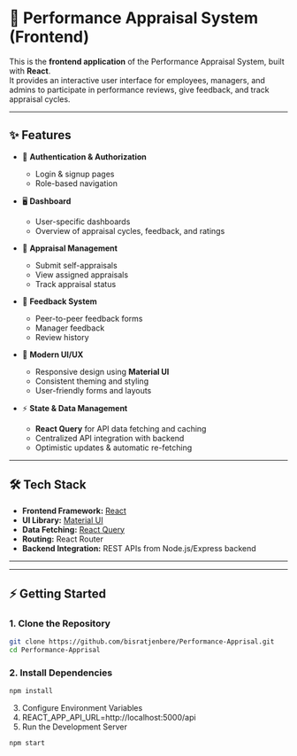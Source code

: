 # 🎨 Performance Appraisal System (Frontend)

This is the **frontend application** of the Performance Appraisal System, built with **React**.  
It provides an interactive user interface for employees, managers, and admins to participate in performance reviews, give feedback, and track appraisal cycles.

---

## ✨ Features

- 🔐 **Authentication & Authorization**
  - Login & signup pages
  - Role-based navigation 

- 🖥️ **Dashboard**
  - User-specific dashboards
  - Overview of appraisal cycles, feedback, and ratings

- 📝 **Appraisal Management**
  - Submit self-appraisals
  - View assigned appraisals
  - Track appraisal status

- 💬 **Feedback System**
  - Peer-to-peer feedback forms
  - Manager feedback
  - Review history

- 🎨 **Modern UI/UX**
  - Responsive design using **Material UI**
  - Consistent theming and styling
  - User-friendly forms and layouts

- ⚡ **State & Data Management**
  - **React Query** for API data fetching and caching
  - Centralized API integration with backend
  - Optimistic updates & automatic re-fetching

---

## 🛠️ Tech Stack

- **Frontend Framework:** [React](https://reactjs.org/)  
- **UI Library:** [Material UI](https://mui.com/)  
- **Data Fetching:** [React Query](https://tanstack.com/query/latest)  
- **Routing:** React Router  
- **Backend Integration:** REST APIs from Node.js/Express backend  

---

---

## ⚡ Getting Started

### 1. Clone the Repository
```bash
git clone https://github.com/bisratjenbere/Performance-Apprisal.git
cd Performance-Apprisal
```
###  2. Install Dependencies
```bash
npm install
```
3. Configure Environment Variables
4. REACT_APP_API_URL=http://localhost:5000/api
4. Run the Development Server
```bash
npm start


